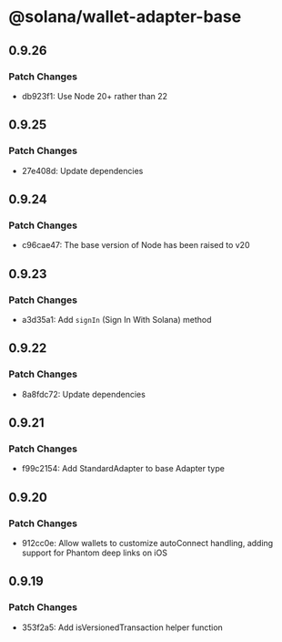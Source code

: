 # @solana/wallet-adapter-base

## 0.9.26

### Patch Changes

- db923f1: Use Node 20+ rather than 22

## 0.9.25

### Patch Changes

- 27e408d: Update dependencies

## 0.9.24

### Patch Changes

- c96cae47: The base version of Node has been raised to v20

## 0.9.23

### Patch Changes

- a3d35a1: Add `signIn` (Sign In With Solana) method

## 0.9.22

### Patch Changes

- 8a8fdc72: Update dependencies

## 0.9.21

### Patch Changes

- f99c2154: Add StandardAdapter to base Adapter type

## 0.9.20

### Patch Changes

- 912cc0e: Allow wallets to customize autoConnect handling, adding support for Phantom deep links on iOS

## 0.9.19

### Patch Changes

- 353f2a5: Add isVersionedTransaction helper function
